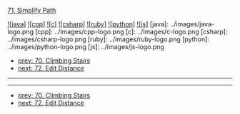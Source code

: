 [71. Simplify Path](https://leetcode.com/problems/simplify-path/)

[![java]](../java/071-simplify-path.md)
[![cpp]](../cpp/071-simplify-path.md)
[![c]](../c/071-simplify-path.md)
[![csharp]](../csharp/071-simplify-path.md)
[![ruby]](../ruby/071-simplify-path.md)
[![python]](../python/071-simplify-path.md)
[![js]](../js/071-simplify-path.md)
[java]: ../images/java-logo.png
[cpp]: ../images/cpp-logo.png
[c]: ../images/c-logo.png
[csharp]: ../images/csharp-logo.png
[ruby]: ../images/ruby-logo.png
[python]: ../images/python-logo.png
[js]: ../images/js-logo.png

- [prev: 70. Climbing Stairs](070-climbing-stairs.md)
- [next: 72. Edit Distance](072-edit-distance.md)

---


---

- [prev: 70. Climbing Stairs](070-climbing-stairs.md)
- [next: 72. Edit Distance](072-edit-distance.md)

